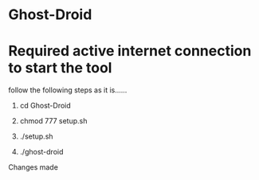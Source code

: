 # Ghost-Droid
# Required active internet connection to start the tool
follow the following steps as it is......

 1. cd Ghost-Droid

 2. chmod 777 setup.sh

 3. ./setup.sh

 4. ./ghost-droid

Changes made
